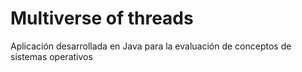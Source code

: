 # Multiverse of threads
 Aplicación desarrollada en Java para la evaluación de conceptos de sistemas operativos
